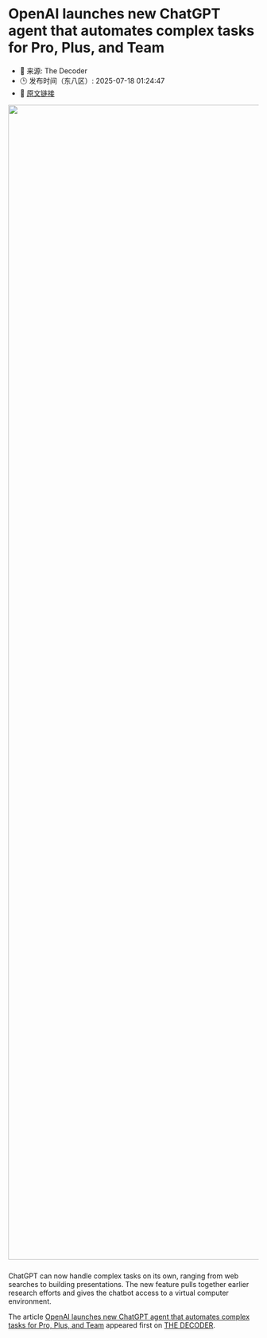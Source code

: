 # OpenAI launches new ChatGPT agent that automates complex tasks for Pro, Plus, and Team
- 📅 来源: The Decoder
- 🕒 发布时间（东八区）: 2025-07-18 01:24:47
- 🔗 [原文链接](https://the-decoder.com/openai-launches-powerful-chatgpt-agent-that-automates-complex-tasks-for-pro-plus-and-team/)

<p><img alt="" class="attachment-full size-full wp-post-image" height="1306" src="https://the-decoder.com/wp-content/uploads/2025/07/OpenAIChatGPT-Agent.png" style="height: auto; margin-bottom: 10px;" width="2320" /></p>
<p>        ChatGPT can now handle complex tasks on its own, ranging from web searches to building presentations. The new feature pulls together earlier research efforts and gives the chatbot access to a virtual computer environment.</p>
<p>The article <a href="https://the-decoder.com/openai-launches-powerful-chatgpt-agent-that-automates-complex-tasks-for-pro-plus-and-team/">OpenAI launches new ChatGPT agent that automates complex tasks for Pro, Plus, and Team</a> appeared first on <a href="https://the-decoder.com">THE DECODER</a>.</p>